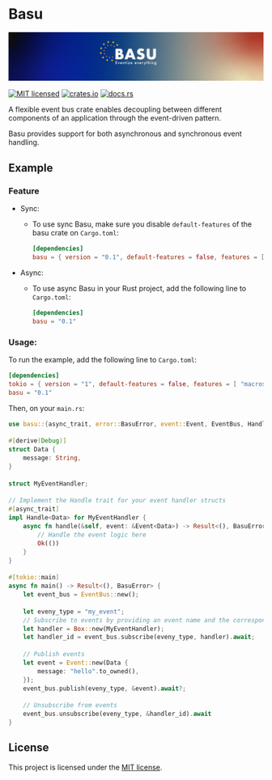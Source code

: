 # Basu
<p align="center">
  <img src="https://raw.githubusercontent.com/leonzchang/basu/refs/heads/main/assets/basu.png" alt="basu">
</p>

[![MIT licensed](https://img.shields.io/badge/license-MIT-blue.svg)](https://github.com/leonzchang/basu/blob/main/LICENSE)
[![crates.io](https://img.shields.io/crates/v/basu)](
https://crates.io/crates/basu)
[![docs.rs](https://img.shields.io/badge/docs-docs.rs-green)](https://docs.rs/basu)

A flexible event bus crate enables decoupling between different components of an application through the event-driven pattern.

Basu provides support for both asynchronous and synchronous event handling.

## Example

### Feature
- Sync:
    - To use sync Basu, make sure you disable `default-features` of the basu crate on `Cargo.toml`:
        ```toml
        [dependencies]
        basu = { version = "0.1", default-features = false, features = ["sync"] }
        ```

- Async:
    - To use async Basu in your Rust project, add the following line to `Cargo.toml`:
        ```toml
        [dependencies]
        basu = "0.1"
        ```

###  Usage:
To run the example, add the following line to `Cargo.toml`:
```toml
[dependencies]
tokio = { version = "1", default-features = false, features = [ "macros", "rt-multi-thread"] }
basu = "0.1"
```

Then, on your `main.rs`:
```rust
use basu::{async_trait, error::BasuError, event::Event, EventBus, Handle};

#[derive(Debug)]
struct Data {
    message: String,
}

struct MyEventHandler;

// Implement the Handle trait for your event handler structs
#[async_trait]
impl Handle<Data> for MyEventHandler {
    async fn handle(&self, event: &Event<Data>) -> Result<(), BasuError> {
        // Handle the event logic here
        Ok(())
    }
}

#[tokio::main]
async fn main() -> Result<(), BasuError> {
    let event_bus = EventBus::new();

    let eveny_type = "my_event";
    // Subscribe to events by providing an event name and the corresponding event handler
    let handler = Box::new(MyEventHandler);
    let handler_id = event_bus.subscribe(eveny_type, handler).await;

    // Publish events
    let event = Event::new(Data {
        message: "hello".to_owned(),
    });
    event_bus.publish(eveny_type, &event).await?;

    // Unsubscribe from events
    event_bus.unsubscribe(eveny_type, &handler_id).await
}
```

## License
This project is licensed under the [MIT license](https://github.com/leonzchang/basu/blob/main/LICENSE).